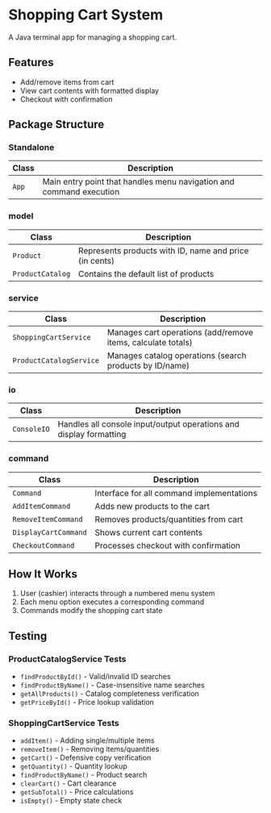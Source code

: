 # Shopping Cart System

A Java terminal app for managing a shopping cart.

## Features
- Add/remove items from cart
- View cart contents with formatted display
- Checkout with confirmation


## Package Structure

### Standalone
| Class | Description |
|-------|-------------|
| `App` | Main entry point that handles menu navigation and command execution |

### model
| Class            | Description                                            |
|------------------|--------------------------------------------------------|
| `Product`        | Represents products with ID, name and price (in cents) |
| `ProductCatalog` | Contains the default list of products                  |

### service
| Class                 | Description                                                  |
|-----------------------|--------------------------------------------------------------|
| `ShoppingCartService` | Manages cart operations (add/remove items, calculate totals) |
| `ProductCatalogService` | Manages catalog operations (search products by ID/name)      |

### io
| Class | Description |
|-------|-------------|
| `ConsoleIO` | Handles all console input/output operations and display formatting |

### command
| Class | Description |
|-------|-------------|
| `Command` | Interface for all command implementations |
| `AddItemCommand` | Adds new products to the cart |
| `RemoveItemCommand` | Removes products/quantities from cart |
| `DisplayCartCommand` | Shows current cart contents |
| `CheckoutCommand` | Processes checkout with confirmation |


## How It Works
1. User (cashier) interacts through a numbered menu system
2. Each menu option executes a corresponding command
3. Commands modify the shopping cart state

## Testing

### ProductCatalogService Tests
- `findProductById()` - Valid/invalid ID searches
- `findProductByName()` - Case-insensitive name searches
- `getAllProducts()` - Catalog completeness verification
- `getPriceById()` - Price lookup validation

### ShoppingCartService Tests
- `addItem()` - Adding single/multiple items
- `removeItem()` - Removing items/quantities
- `getCart()` - Defensive copy verification
- `getQuantity()` - Quantity lookup
- `findProductByName()` - Product search
- `clearCart()` - Cart clearance
- `getSubTotal()` - Price calculations
- `isEmpty()` - Empty state check



